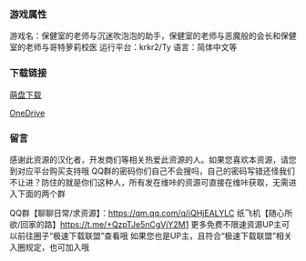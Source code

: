 ### 游戏属性
游戏名：保健室的老师与沉迷吹泡泡的助手，保健室的老师与恶魔般的会长和保健室的老师与哥特萝莉校医
运行平台：krkr2/Ty
语言：简体中文等
### 下载链接
[萌盘下载](https://pan.moe/s/erd4hj)

[OneDrive](https://flowerrover-my.sharepoint.com/:f:/g/personal/lingvt_uper4_vikacg_com/EgTxPePBKQ9FkRijlHLCwKEBCj_eKVba-P4jKbeXbw3t1A?e=2ltM60)

### 留言
感谢此资源的汉化者，开发商们等相关热爱此资源的人。如果您喜欢本资源，请您到对应平台购买支持哦
QQ群的密码你们自己不会搜吗，自己的密码写错还怪我们不让进？防住的就是你们这种人，所有发在维咔的资源可直接在维咔获取，无需进入下面的两个群

QQ群【聊聊日常/求资源】：https://qm.qq.com/q/iQHjEALYLC
纸飞机【随心所欲/回家的路】https://t.me/+QzpTJe5nCgVjY2M1
更多免费不限速资源UP主可以前往圈子“极速下载联盟”查看哦
如果您也是UP主，且符合“极速下载联盟”相关入圈规定，也可加入哦